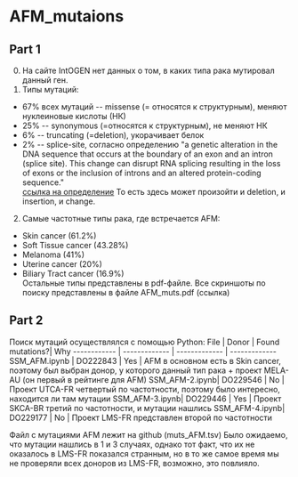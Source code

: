 # AFM_mutaions
## Part 1
0. На сайте IntOGEN нет данных о том, в каких типа рака мутировал данный ген. 
1. Типы мутаций: 
  - 67% всех мутаций -- missense (= относятся к структурным), меняют нуклеиновые кислоты (НК)
  - 25% -- synonymous (=относятся к структурным), не меняют НК
  - 6% -- truncating (=deletion), укорачивает белок
  - 2% -- splice-site, согласно определению "a genetic alteration in the DNA sequence that occurs at the boundary of an exon and an intron (splice site). This change can disrupt RNA splicing resulting in the loss of exons or the inclusion of introns and an altered protein-coding sequence." \
[ссылка на определение](https://www.cancer.gov/publications/dictionaries/genetics-dictionary/def/splice-site-mutation) То есть здесь может произойти и deletion, и insertion, и change. 
2. Самые частотные типы рака, где встречается AFM: 
  - Skin cancer (61.2%)
  - Soft Tissue cancer (43.28%)
  - Melanoma (41%)
  - Uterine cancer (20%)
  - Biliary Tract cancer (16.9%) \
Остальные типы представлены в pdf-файле. 
Все скриншоты по поиску представлены в файле AFM_muts.pdf (ссылка)
## Part 2
Поиск мутаций осуществлялcя с помощью Python:
File | Donor | Found mutations?| Why
------------ | ------------- | ------------- | ------------- 
SSM_AFM.ipynb | DO222843 | Yes | AFM в основном есть в Skin cancer, поэтому был выбран донор, у которого данный тип рака + проект MELA-AU (он первый в рейтинге для AFM)
SSM_AFM-2.ipynb| DO229546  | No | Проект UTCA-FR четвертый по частотности, поэтому было интересно, находится ли там мутации
SSM_AFM-3.ipynb| DO229446  | Yes | Проект SKCA-BR третий по частотности, и мутации нашлись
SSM_AFM-4.ipynb| DO229177  | No | Проект LMS-FR представлен второй по частотности 

Файл с мутациями AFM лежит на github (muts_AFM.tsv)
Было ожидаемо, что мутации нашлись в 1 и 3 случаях, однако тот факт, что их не оказалось в LMS-FR показался странным, но в то же самое время мы не проверяли всех доноров из LMS-FR, возможно, это повлияло. 
